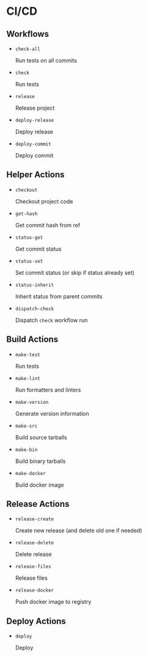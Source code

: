 CI/CD
=====


Workflows
---------

- `check-all`

  Run tests on all commits

- `check`

  Run tests

- `release`

  Release project

- `deploy-release`

  Deploy release

- `deploy-commit`

  Deploy commit


Helper Actions
--------------

- `checkout`

  Checkout project code

- `get-hash`

  Get commit hash from ref

- `status-get`

  Get commit status

- `status-set`

  Set commit status (or skip if status already set)

- `status-inherit`

  Inherit status from parent commits

- `dispatch-check`

  Dispatch `check` workflow run


Build Actions
-------------

- `make-test`

  Run tests

- `make-lint`

  Run formatters and linters

- `make-version`

  Generate version information

- `make-src`

  Build source tarballs

- `make-bin`

  Build binary tarballs

- `make-docker`

  Build docker image



Release Actions
---------------

- `release-create`

  Create new release (and delete old one if needed)

- `release-delete`

  Delete release

- `release-files`

  Release files

- `release-docker`

  Push docker image to registry


Deploy Actions
--------------

- `deploy`

  Deploy
